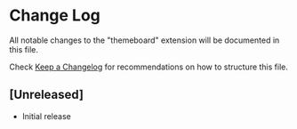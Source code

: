 # Change Log

All notable changes to the "themeboard" extension will be documented in this file.

Check [Keep a Changelog](http://keepachangelog.com/) for recommendations on how to structure this file.

## [Unreleased]

- Initial release
